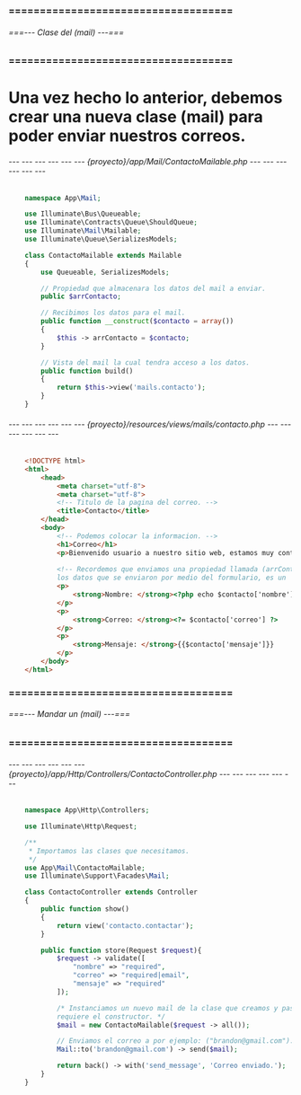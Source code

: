 ### ==================================== ###
###### ===--- Clase del (mail) ---=== ######
### ==================================== ###

# Una vez hecho lo anterior, debemos crear una nueva clase (mail) para poder enviar nuestros correos.

###### --- --- --- --- --- --- {proyecto}/app/Mail/ContactoMailable.php --- --- --- --- --- --- ######

```php
    namespace App\Mail;

    use Illuminate\Bus\Queueable;
    use Illuminate\Contracts\Queue\ShouldQueue;
    use Illuminate\Mail\Mailable;
    use Illuminate\Queue\SerializesModels;

    class ContactoMailable extends Mailable
    {
        use Queueable, SerializesModels;

        // Propiedad que almacenara los datos del mail a enviar.
        public $arrContacto;

        // Recibimos los datos para el mail.
        public function __construct($contacto = array())
        {
            $this -> arrContacto = $contacto;
        }

        // Vista del mail la cual tendra acceso a los datos.
        public function build()
        {
            return $this->view('mails.contacto');
        }
    }
```

###### --- --- --- --- --- --- {proyecto}/resources/views/mails/contacto.php --- --- --- --- --- --- ######

<!-- Aqui tenemos la vista que retorna el metodo (build) de la clase (ContactoMailable). -->

```html
    <!DOCTYPE html>
    <html>
        <head>
            <meta charset="utf-8">
            <meta charset="utf-8">
            <!-- Titulo de la pagina del correo. -->
            <title>Contacto</title>
        </head>
        <body>
            <!-- Podemos colocar la informacion. -->
            <h1>Correo</h1>
            <p>Bienvenido usuario a nuestro sitio web, estamos muy contentos de ello.</p>
            
            <!-- Recordemos que enviamos una propiedad llamada (arrContacto) el cual tiene 
            los datos que se enviaron por medio del formulario, es un 'array'. -->
            <p>
                <strong>Nombre: </strong><?php echo $contacto['nombre']; ?>
            </p>
            <p>
                <strong>Correo: </strong><?= $contacto['correo'] ?>
            </p>
            <p>
                <strong>Mensaje: </strong>{{$contacto['mensaje']}}
            </p>
        </body>
    </html>
```

### ==================================== ###
###### ===--- Mandar un (mail) ---=== ######
### ==================================== ###

###### --- --- --- --- --- --- {proyecto}/app/Http/Controllers/ContactoController.php --- --- --- --- --- --- #####

```php
    namespace App\Http\Controllers;

    use Illuminate\Http\Request;

    /**
     * Importamos las clases que necesitamos.
     */
    use App\Mail\ContactoMailable;
    use Illuminate\Support\Facades\Mail;

    class ContactoController extends Controller
    {
        public function show()
        {
            return view('contacto.contactar');
        }

        public function store(Request $request){
            $request -> validate([
                "nombre" => "required",
                "correo" => "required|email",
                "mensaje" => "required"
            ]);

            /* Instanciamos un nuevo mail de la clase que creamos y pasamos los datos que 
            requiere el constructor. */
            $mail = new ContactoMailable($request -> all());

            // Enviamos el correo a por ejemplo: ("brandon@gmail.com").
            Mail::to('brandon@gmail.com') -> send($mail);

            return back() -> with('send_message', 'Correo enviado.');
        }
    }
```
